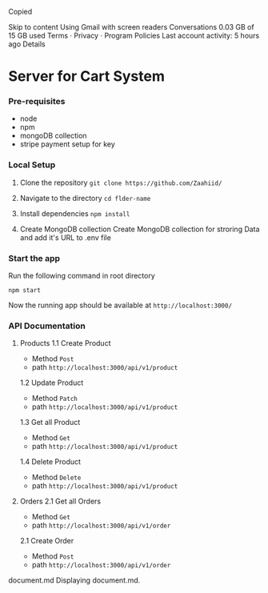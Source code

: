 
Copied

Skip to content
Using Gmail with screen readers
Conversations
0.03 GB of 15 GB used
Terms · Privacy · Program Policies
Last account activity: 5 hours ago
Details
# Server for Cart System

### Pre-requisites
* node
* npm
* mongoDB collection
* stripe payment setup for key

### Local Setup
1. Clone the repository
`git clone https://github.com/Zaahiid/`

2. Navigate to the directory
`cd flder-name`

3. Install dependencies
`npm install`
4. Create MongoDB collection
    Create MongoDB collection for stroring Data and add it's URL to .env file

### Start the app

Run the following command in root directory

`npm start`

Now the running app should be available at `http://localhost:3000/`

### API Documentation

1. Products
   1.1 Create Product
    - Method `Post`
    - path `http://localhost:3000/api/v1/product`
    
   1.2 Update Product
    - Method `Patch`
    - path `http://localhost:3000/api/v1/product`

    1.3 Get all Product
    - Method `Get`
    - path `http://localhost:3000/api/v1/product`
    
    1.4 Delete Product
    - Method `Delete`
    - path `http://localhost:3000/api/v1/product`
2. Orders
    2.1 Get all Orders
    - Method `Get`
    - path `http://localhost:3000/api/v1/order`
    
    2.1 Create Order
    - Method `Post`
    - path `http://localhost:3000/api/v1/order`
    
document.md
Displaying document.md.